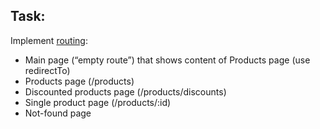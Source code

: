 ## Task:

Implement [routing](https://v3.vuejs.org/guide/routing.html):

-	Main page (“empty route”) that shows content of Products page (use redirectTo)
-	Products page (/products)
-	Discounted products page (/products/discounts)
-	Single product page (/products/:id)
-	Not-found page